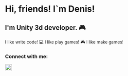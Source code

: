 # Hi, friends! I`m Denis!
## I'm Unity 3d developer. :video_game:

I like write code! :computer: I like play games! :video_game: I like make games!

### Connect with me:

[<img align="left" alt="DenisRozhnev" width="22px" src="https://www.svgrepo.com/show/271091/telegram.svg" target='_blank'/>][telegram]

[telegram]: https://t.me/RoDen1978

<br />
